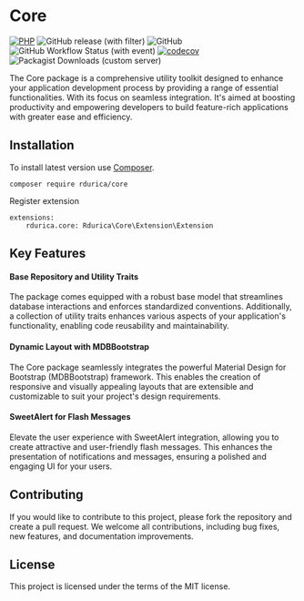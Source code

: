 # Core

[![PHP](https://img.shields.io/badge/PHP-8.2-blue.svg)](http://php.net)
![GitHub release (with filter)](https://img.shields.io/github/v/release/rdurica/core)
![GitHub](https://img.shields.io/github/license/rdurica/core)
![GitHub Workflow Status (with event)](https://img.shields.io/github/actions/workflow/status/rdurica/core/phpunit.yml)
[![codecov](https://codecov.io/gh/rdurica/core/graph/badge.svg?token=BP1QN0FK2T)](https://codecov.io/gh/rdurica/core)
![Packagist Downloads (custom server)](https://img.shields.io/packagist/dt/rdurica/core)


The Core package is a comprehensive utility toolkit designed to enhance your application development process by
providing a range of essential functionalities. With its focus on seamless integration. It's aimed at boosting productivity and empowering developers to build feature-rich
applications with greater ease and efficiency.

## Installation

To install latest version use [Composer](https://getcomposer.org).

```shell
composer require rdurica/core
```

Register extension

```neon
extensions:
	rdurica.core: Rdurica\Core\Extension\Extension
```

## Key Features

#### Base Repository and Utility Traits ####

The package comes equipped with a robust base model that streamlines database interactions and enforces standardized
conventions. Additionally, a collection of utility traits enhances various aspects of your application's functionality,
enabling code reusability and maintainability.

#### Dynamic Layout with MDBBootstrap ####

The Core package seamlessly integrates the powerful Material Design for Bootstrap (MDBBootstrap) framework. This enables
the creation of responsive and visually appealing layouts that are extensible and customizable to suit your project's
design requirements.

#### SweetAlert for Flash Messages ####

Elevate the user experience with SweetAlert integration, allowing you to create attractive and user-friendly flash
messages. This enhances the presentation of notifications and messages, ensuring a polished and engaging UI for your
users.

## Contributing

If you would like to contribute to this project, please fork the repository and create a pull request. We welcome all
contributions, including bug fixes, new features, and documentation improvements.

## License

This project is licensed under the terms of the MIT license.